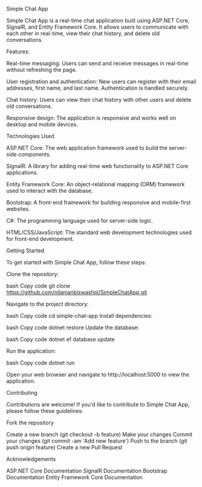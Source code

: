 Simple Chat App

Simple Chat App is a real-time chat application built using ASP.NET Core, SignalR, and Entity Framework Core. It allows users to communicate with each other in real-time, view their chat history, and delete old conversations.

Features:

Real-time messaging: Users can send and receive messages in real-time without refreshing the page.

User registration and authentication: 
New users can register with their email addresses, first name, and last name. Authentication is handled securely.

Chat history: 
Users can view their chat history with other users and delete old conversations.

Responsive design: 
The application is responsive and works well on desktop and mobile devices.


Technologies Used

ASP.NET Core: 
The web application framework used to build the server-side components.

SignalR: 
A library for adding real-time web functionality to ASP.NET Core applications.

Entity Framework Core: 
An object-relational mapping (ORM) framework used to interact with the database.

Bootstrap:
 A front-end framework for building responsive and mobile-first websites.

C#: The programming language used for server-side logic.

HTML/CSS/JavaScript: The standard web development technologies used for front-end development.


Getting Started

To get started with Simple Chat App, follow these steps:

Clone the repository:

bash
Copy code
git clone https://github.com/nilanjanbiswashpl/SimpleChatApp.git

Navigate to the project directory:

bash
Copy code
cd simple-chat-app
Install dependencies:

bash
Copy code
dotnet restore
Update the database:

bash
Copy code
dotnet ef database update

Run the application:

bash
Copy code
dotnet run

Open your web browser and navigate to http://localhost:5000 to view the application.

Contributing

Contributions are welcome! If you'd like to contribute to Simple Chat App, please follow these guidelines:

Fork the repository

Create a new branch (git checkout -b feature)
Make your changes
Commit your changes (git commit -am 'Add new feature')
Push to the branch (git push origin feature)
Create a new Pull Request


Acknowledgements

ASP.NET Core Documentation
SignalR Documentation
Bootstrap Documentation
Entity Framework Core Documentation
